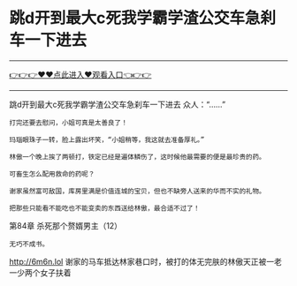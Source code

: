 # 跳d开到最大c死我学霸学渣公交车急刹车一下进去

<hr/><a href="https://github.com/etdfr/piqi/issues/1">👉👉👉♥♥点此进入♥观看入口👈👉👉</a><hr/>

跳d开到最大c死我学霸学渣公交车急刹车一下进去
 众人：“……”

    打完还要去慰问，小姐可真是太善良了！

    玛瑙眼珠子一转，脸上露出坏笑，“小姐稍等，我这就去准备厚礼。”

    林傲一个晚上挨了两顿打，铁定已经是遍体鳞伤了，这时候他最需要的便是最珍贵的药。

    可畜生怎么配用救命的药呢？

    谢家虽然富可敌国，库房里满是价值连城的宝贝，但也不缺旁人送来的华而不实的礼物。

    把那些只能看不能吃也不能变卖的东西送给林傲，最合适不过了！

第84章 杀死那个赘婿男主（12）

    无巧不成书。
http://6m6n.lol
    谢家的马车抵达林家巷口时，被打的体无完肤的林傲天正被一老一少两个女子扶着
